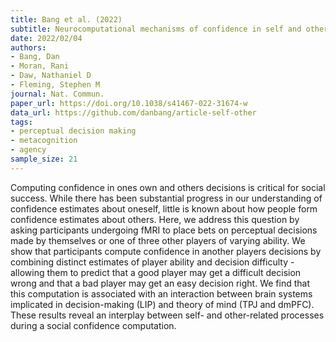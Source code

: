 ```yaml
---
title: Bang et al. (2022)
subtitle: Neurocomputational mechanisms of confidence in self and others
date: 2022/02/04
authors:
- Bang, Dan
- Moran, Rani
- Daw, Nathaniel D
- Fleming, Stephen M
journal: Nat. Commun.
paper_url: https://doi.org/10.1038/s41467-022-31674-w
data_url: https://github.com/danbang/article-self-other
tags:
- perceptual decision making
- metacognition
- agency
sample_size: 21
---
```


Computing confidence in ones own and others decisions is critical for social success. While there has been substantial progress in our understanding of confidence estimates about oneself, little is known about how people form confidence estimates about others. Here, we address this question by asking participants undergoing fMRI to place bets on perceptual decisions made by themselves or one of three other players of varying ability. We show that participants compute confidence in another players decisions by combining distinct estimates of player ability and decision difficulty - allowing them to predict that a good player may get a difficult decision wrong and that a bad player may get an easy decision right. We find that this computation is associated with an interaction between brain systems implicated in decision-making (LIP) and theory of mind (TPJ and dmPFC). These results reveal an interplay between self- and other-related processes during a social confidence computation.
